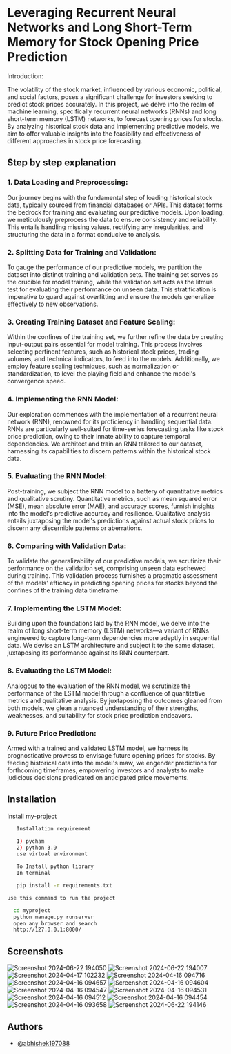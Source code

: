 
#  Leveraging Recurrent Neural Networks and Long Short-Term Memory for Stock Opening Price Prediction

Introduction:

The volatility of the stock market, influenced by various economic, political, and social factors, poses a significant challenge for investors seeking to predict stock prices accurately. In this project, we delve into the realm of machine learning, specifically recurrent neural networks (RNNs) and long short-term memory (LSTM) networks, to forecast opening prices for stocks. By analyzing historical stock data and implementing predictive models, we aim to offer valuable insights into the feasibility and effectiveness of different approaches in stock price forecasting.

## Step by step explanation


### 1. Data Loading and Preprocessing:

Our journey begins with the fundamental step of loading historical stock data, typically sourced from financial databases or APIs. This dataset forms the bedrock for training and evaluating our predictive models. Upon loading, we meticulously preprocess the data to ensure consistency and reliability. This entails handling missing values, rectifying any irregularities, and structuring the data in a format conducive to analysis.

### 2. Splitting Data for Training and Validation:

To gauge the performance of our predictive models, we partition the dataset into distinct training and validation sets. The training set serves as the crucible for model training, while the validation set acts as the litmus test for evaluating their performance on unseen data. This stratification is imperative to guard against overfitting and ensure the models generalize effectively to new observations.

### 3. Creating Training Dataset and Feature Scaling:

Within the confines of the training set, we further refine the data by creating input-output pairs essential for model training. This process involves selecting pertinent features, such as historical stock prices, trading volumes, and technical indicators, to feed into the models. Additionally, we employ feature scaling techniques, such as normalization or standardization, to level the playing field and enhance the model's convergence speed.

### 4. Implementing the RNN Model:

Our exploration commences with the implementation of a recurrent neural network (RNN), renowned for its proficiency in handling sequential data. RNNs are particularly well-suited for time-series forecasting tasks like stock price prediction, owing to their innate ability to capture temporal dependencies. We architect and train an RNN tailored to our dataset, harnessing its capabilities to discern patterns within the historical stock data.

### 5. Evaluating the RNN Model:

Post-training, we subject the RNN model to a battery of quantitative metrics and qualitative scrutiny. Quantitative metrics, such as mean squared error (MSE), mean absolute error (MAE), and accuracy scores, furnish insights into the model's predictive accuracy and resilience. Qualitative analysis entails juxtaposing the model's predictions against actual stock prices to discern any discernible patterns or aberrations.

### 6. Comparing with Validation Data:

To validate the generalizability of our predictive models, we scrutinize their performance on the validation set, comprising unseen data eschewed during training. This validation process furnishes a pragmatic assessment of the models' efficacy in predicting opening prices for stocks beyond the confines of the training data timeframe.

### 7. Implementing the LSTM Model:

Building upon the foundations laid by the RNN model, we delve into the realm of long short-term memory (LSTM) networks—a variant of RNNs engineered to capture long-term dependencies more adeptly in sequential data. We devise an LSTM architecture and subject it to the same dataset, juxtaposing its performance against its RNN counterpart.

### 8. Evaluating the LSTM Model:

Analogous to the evaluation of the RNN model, we scrutinize the performance of the LSTM model through a confluence of quantitative metrics and qualitative analysis. By juxtaposing the outcomes gleaned from both models, we glean a nuanced understanding of their strengths, weaknesses, and suitability for stock price prediction endeavors.

### 9. Future Price Prediction:

Armed with a trained and validated LSTM model, we harness its prognosticative prowess to envisage future opening prices for stocks. By feeding historical data into the model's maw, we engender predictions for forthcoming timeframes, empowering investors and analysts to make judicious decisions predicated on anticipated price movements.



## Installation

Install my-project

```bash
   Installation requirement

   1) pycham
   2) python 3.9
   use virtual environment 

   To Install python library
   In terminal

   pip install -r requirements.txt
```

```bash
use this command to run the project 

  cd myproject
  python manage.py runserver
  open any browser and search 
  http://127.0.0.1:8000/ 
```


## Screenshots
![Screenshot 2024-06-22 194050](https://github.com/chiragpatil73/stock-price-predications/assets/124192305/76da5c73-511b-487b-9c16-f313fdfbead6)
![Screenshot 2024-06-22 194007](https://github.com/chiragpatil73/stock-price-predications/assets/124192305/92b0f5ef-304b-42fa-9577-3c9edec97ffa)
![Screenshot 2024-04-17 102232](https://github.com/chiragpatil73/stock-price-predications/assets/124192305/679436a3-6898-4fb5-b06f-9cea7369054b)
![Screenshot 2024-04-16 094716](https://github.com/chiragpatil73/stock-price-predications/assets/124192305/a1c4b23a-0ce4-4a34-b256-130ca08339fd)
![Screenshot 2024-04-16 094657](https://github.com/chiragpatil73/stock-price-predications/assets/124192305/caf1ff8b-a7e6-49fd-a3be-fe3d5eee640b)
![Screenshot 2024-04-16 094604](https://github.com/chiragpatil73/stock-price-predications/assets/124192305/c8960845-4464-4ecd-bcaa-5e7e0f224884)
![Screenshot 2024-04-16 094547](https://github.com/chiragpatil73/stock-price-predications/assets/124192305/e2c05c04-d390-46ab-8a5f-804de9856836)
![Screenshot 2024-04-16 094531](https://github.com/chiragpatil73/stock-price-predications/assets/124192305/b4e39efe-3d4d-46f2-aac7-573f82ca49cb)
![Screenshot 2024-04-16 094512](https://github.com/chiragpatil73/stock-price-predications/assets/124192305/0316fef9-57ba-4b13-b87b-d9c980ae059c)
![Screenshot 2024-04-16 094454](https://github.com/chiragpatil73/stock-price-predications/assets/124192305/d0c8a288-f48f-4080-bfd0-9770cbf8845a)
![Screenshot 2024-04-16 093658](https://github.com/chiragpatil73/stock-price-predications/assets/124192305/a2db5e9e-83de-4d9f-92a0-804645c69a70)
![Screenshot 2024-06-22 194146](https://github.com/chiragpatil73/stock-price-predications/assets/124192305/c19f418f-a3d8-4b04-8b98-cf02c1ad0048)



## Authors

- [@abhishek197088](https://github.com/abhishek197088)
